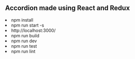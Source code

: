 ## Accordion made using React and Redux

<li>npm install</li>
<li>npm run start -s</li>
<li>http://localhost:3000/</li>
<li>npm run build</li>
<li>npm run dev</li>
<li>npm run test</li>
<li>npm run lint</li>
